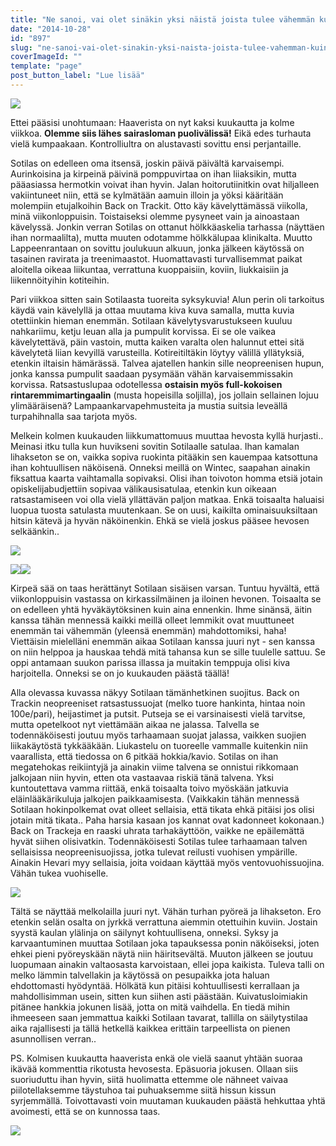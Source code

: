 ```yaml
---
title: "Ne sanoi, vai olet sinäkin yksi näistä joista tulee vähemmän kuin vois."
date: "2014-10-28"
id: "897"
slug: "ne-sanoi-vai-olet-sinakin-yksi-naista-joista-tulee-vahemman-kuin-vois"
coverImageId: ""
template: "page"
post_button_label: "Lue lisää"
---
```


[![](/images/IMG_1488_.png)](http://1.bp.blogspot.com/-HRZUiU1q7W4/VE0UcapnX9I/AAAAAAAAJDY/eFAGfk-hKs8/s1600/IMG_1488_.png)

  

Ettei pääsisi unohtumaan: Haaverista on nyt kaksi kuukautta ja kolme viikkoa. **Olemme siis lähes sairasloman puolivälissä!** Eikä edes turhauta vielä kumpaakaan. Kontrolliultra on alustavasti sovittu ensi perjantaille. 

  

Sotilas on edelleen oma itsensä, joskin päivä päivältä karvaisempi. Aurinkoisina ja kirpeinä päivinä pomppuvirtaa on ihan liiaksikin, mutta pääasiassa hermotkin voivat ihan hyvin. Jalan hoitorutiinitkin ovat hiljalleen vakiintuneet niin, että se kylmätään aamuin illoin ja yöksi kääritään molempiin etujalkoihin Back on Trackit. Otto käy kävelyttämässä viikolla, minä viikonloppuisin. Toistaiseksi olemme pysyneet vain ja ainoastaan kävelyssä. Jonkin verran Sotilas on ottanut hölkkäaskelia tarhassa (näyttäen ihan normaalilta), mutta muuten odotamme hölkkälupaa klinikalta. Muutto Lappeenrantaan on sovittu joulukuun alkuun, jonka jälkeen käytössä on tasainen ravirata ja treenimaastot. Huomattavasti turvallisemmat paikat aloitella oikeaa liikuntaa, verrattuna kuoppaisiin, koviin, liukkaisiin ja liikennöityihin kotiteihin.

  

Pari viikkoa sitten sain Sotilaasta tuoreita syksykuvia! Alun perin oli tarkoitus käydä vain kävelyllä ja ottaa muutama kiva kuva samalla, mutta kuvia otettiinkin hieman enemmän. Sotilaan kävelytysvarustukseen kuuluu nahkariimu, ketju leuan alla ja pumpulit korvissa. Ei se ole vaikea kävelytettävä, päin vastoin, mutta kaiken varalta olen halunnut ettei sitä kävelytetä liian kevyillä varusteilla. Kotireitiltäkin löytyy välillä yllätyksiä, etenkin iltaisin hämärässä. Talvea ajatellen hankin sille neopreenisen hupun, jonka kanssa pumpulit saadaan pysymään vähän karvaisemmissakin korvissa. Ratsastuslupaa odotellessa **ostaisin myös full-kokoisen rintaremmimartingaalin** (musta hopeisilla soljilla), jos jollain sellainen lojuu ylimääräisenä? Lampaankarvapehmusteita ja mustia suitsia leveällä turpahihnalla saa tarjota myös.

  

Melkein kolmen kuukauden liikkumattomuus muuttaa hevosta kyllä hurjasti.. Meinasi itku tulla kun huvikseni sovitin Sotilaalle satulaa. Ihan kamalan lihakseton se on, vaikka sopiva ruokinta pitääkin sen kauempaa katsottuna ihan kohtuullisen näköisenä. Onneksi meillä on Wintec, saapahan ainakin fiksattua kaarta vaihtamalla sopivaksi. Olisi ihan toivoton homma etsiä jotain opiskelijabudjettiin sopivaa välikausisatulaa, etenkin kun oikeaan ratsastamiseen voi olla vielä yllättävän paljon matkaa. Enkä toisaalta haluaisi luopua tuosta satulasta muutenkaan. Se on uusi, kaikilta ominaisuuksiltaan hitsin kätevä ja hyvän näköinenkin. Ehkä se vielä joskus pääsee hevosen selkäänkin..

  

[![](/images/IMG_1440_.png)](http://2.bp.blogspot.com/-nfOwyTIs2FQ/VE0WPW8YAXI/AAAAAAAAJEA/xnoZhecdovM/s1600/IMG_1440_.png)

  

[![](/images/IMG_1342_.png)](http://2.bp.blogspot.com/-C-7VOtHSjQM/VE0VXAttwcI/AAAAAAAAJD4/A30L09gJ-LI/s1600/IMG_1342_.png)[![](/images/IMG_1495_2.png)](http://2.bp.blogspot.com/-GGGXbNKpnIA/VE0UdTGX5AI/AAAAAAAAJDc/ikwjTud7Noc/s1600/IMG_1495_2.png)

  

Kirpeä sää on taas herättänyt Sotilaan sisäisen varsan. Tuntuu hyvältä, että viikonloppuisin vastassa on kirkassilmäinen ja iloinen hevonen. Toisaalta se on edelleen yhtä hyväkäytöksinen kuin aina ennenkin. Ihme sinänsä, äitin kanssa tähän mennessä kaikki meillä olleet lemmikit ovat muuttuneet enemmän tai vähemmän (yleensä enemmän) mahdottomiksi, haha! Viettäisin mielelläni enemmän aikaa Sotilaan kanssa juuri nyt - sen kanssa on niin helppoa ja hauskaa tehdä mitä tahansa kun se sille tuulelle sattuu. Se oppi antamaan suukon parissa illassa ja muitakin temppuja olisi kiva harjoitella. Onneksi se on jo kuukauden päästä täällä!

  

Alla olevassa kuvassa näkyy Sotilaan tämänhetkinen suojitus. Back on Trackin neopreeniset ratsastussuojat (melko tuore hankinta, hintaa noin 100e/pari), heijastimet ja putsit. Putseja se ei varsinaisesti vielä tarvitse, mutta opetelkoot nyt viettämään aikaa ne jalassa. Talvella se todennäköisesti joutuu myös tarhaamaan suojat jalassa, vaikken suojien liikakäytöstä tykkääkään. Liukastelu on tuoreelle vammalle kuitenkin niin vaarallista, että tiedossa on 6 pitkää hokkia/kavio. Sotilas on ihan megatehokas reikiintyjä ja ainakin viime talvena se onnistui rikkomaan jalkojaan niin hyvin, etten ota vastaavaa riskiä tänä talvena. Yksi kuntoutettava vamma riittää, enkä toisaalta toivo myöskään jatkuvia eläinlääkärikuluja jalkojen paikkaamisesta. (Vaikkakin tähän mennessä Sotilaan hokinpolkemat ovat olleet sellaisia, että tikata ehkä pitäisi jos olisi jotain mitä tikata.. Paha harsia kasaan jos kannat ovat kadonneet kokonaan.) Back on Trackeja en raaski uhrata tarhakäyttöön, vaikke ne epäilemättä hyvät siihen olisivatkin. Todennäköisesti Sotilas tulee tarhaamaan talven sellaisissa neopreenisuojissa, jotka tulevat reilusti vuohisen ympärille. Ainakin Hevari myy sellaisia, joita voidaan käyttää myös ventovuohissuojina. Vähän tukea vuohiselle.

  

[![](/images/IMG_1467_.png)](http://2.bp.blogspot.com/-P3D1dj4h2iE/VE0UcQ4PmrI/AAAAAAAAJDQ/SEEX7C_vTOw/s1600/IMG_1467_.png)

  

Tältä se näyttää melkolailla juuri nyt. Vähän turhan pyöreä ja lihakseton. Ero etenkin selän osalta on jyrkkä verrattuna aiemmin otettuihin kuviin. Jostain syystä kaulan ylälinja on säilynyt kohtuullisena, onneksi. Syksy ja karvaantuminen muuttaa Sotilaan joka tapauksessa ponin näköiseksi, joten ehkei pieni pyöreyskään näytä niin häiritsevältä. Muuton jälkeen se joutuu luopumaan ainakin valtaosasta karvoistaan, ellei jopa kaikista. Tuleva talli on melko lämmin talvellakin ja käytössä on pesupaikka jota haluan ehdottomasti hyödyntää. Hölkätä kun pitäisi kohtuullisesti kerrallaan ja mahdollisimman usein, sitten kun siihen asti päästään. Kuivatusloimiakin pitänee hankkia jokunen lisää, jotta on mitä vaihdella. En tiedä mihin ihmeeseen saan jemmattua kaikki Sotilaan tavarat, tallilla on säilytystilaa aika rajallisesti ja tällä hetkellä kaikkea erittäin tarpeellista on pienen asunnollisen verran..

  

PS. Kolmisen kuukautta haaverista enkä ole vielä saanut yhtään suoraa ikävää kommenttia rikotusta hevosesta. Epäsuoria jokusen. Ollaan siis suoriuduttu ihan hyvin, siitä huolimatta ettemme ole nähneet vaivaa piilotellaksemme täystuhoa tai puhuaksemme siitä hissun kissun syrjemmällä. Toivottavasti voin muutaman kuukauden päästä hehkuttaa yhtä avoimesti, että se on kunnossa taas.

  

[![](/images/IMG_1251_.png)](http://2.bp.blogspot.com/-Z8ZP5ZVexc4/VE0UcVKhV2I/AAAAAAAAJDU/5vkzDuwci6U/s1600/IMG_1251_.png)
